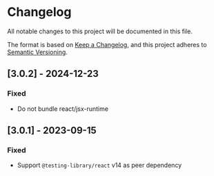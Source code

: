 # Changelog

All notable changes to this project will be documented in this file.

The format is based on [Keep a Changelog](https://keepachangelog.com/en/1.0.0/),
and this project adheres to [Semantic Versioning](https://semver.org/spec/v2.0.0.html).

## [3.0.2] - 2024-12-23

### Fixed

- Do not bundle react/jsx-runtime

## [3.0.1] - 2023-09-15

### Fixed

- Support `@testing-library/react` v14 as peer dependency
